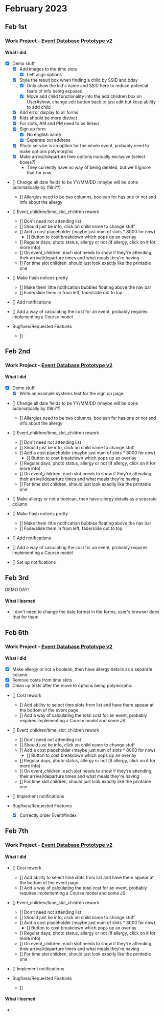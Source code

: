 # February 2023
## Feb 1st

### Work Project - [Event Database Prototype v2](https://github.com/Brett-Tanner/db_prototype_v2.git)
#### What I did
- [x] Demo stuff
    - [x] Add images to the time slots
        - [x] Left align options
    - [x] Style the result box when finding a child by SSID and bday
        - [x] Only show the kid's name and SSID here to reduce potential fears of info being exposed
        - [x] Move add child functionality into the add children box on User#show, change edit button back to just edit but keep ability to add child
    - [x] Add error display to all forms
    - [x] Kids should be more distinct
    - [x] For slots, AM and PM need to be linked
    - [x] Sign up form
        - [x] No english name
        - [x] Separate out address
    - [x] Photo service is an option for the whole event, probably need to make options polymorphic
    - [x] Make arrival/departure time options mutually exclusive (select boxes?)
        - They currently have no way of being deleted, but we'll ignore that for now

- [] Change all date fields to be YY/MM/DD (maybe will be done automatically by I18n??)
    - [] Allergies need to be two columns, boolean for has one or not and info about the allergy
- [] Event_children/time_slot_children rework
    - [] Don't need not attending list
    - [] Should just be info, click on child name to change stuff
    - [] Add a cost placeholder (maybe just num of slots * 8000 for now)
        - [] Button to cost breakdown which pops up an overlay
    - [] Regular days, photo status, allergy or not (if allergy, click on it for more info)
    - [] On event_children, each slot needs to show if they're attending, their arrival/departure times and what meals they're having
    - [] For time slot children, should just look exactly like the printable one

- [] Make flash notices pretty
    - [] Make them little notification bubbles floating above the nav bar
    - [] Fade/slide them in from left, fade/slide out to top
- [] Add notifications
- [] Add a way of calculating the cost for an event, probably requires implementing a Course model

- Bugfixes/Requested Features
    - [] 



## Feb 2nd

### Work Project - [Event Database Prototype v2](https://github.com/Brett-Tanner/db_prototype_v2.git)
#### What I did
- [x] Demo stuff
    - [x] Write an example systems test for the sign up page

- [] Change all date fields to be YY/MM/DD (maybe will be done automatically by I18n??)
    - [] Allergies need to be two columns, boolean for has one or not and info about the allergy
- [] Event_children/time_slot_children rework
    - [] Don't need not attending list
    - [] Should just be info, click on child name to change stuff
    - [] Add a cost placeholder (maybe just num of slots * 8000 for now)
        - [] Button to cost breakdown which pops up an overlay
    - [] Regular days, photo status, allergy or not (if allergy, click on it for more info)
    - [] On event_children, each slot needs to show if they're attending, their arrival/departure times and what meals they're having
    - [] For time slot children, should just look exactly like the printable one

- [] Make allergy or not a boolean, then have allergy details as a separate column
- [] Make flash notices pretty
    - [] Make them little notification bubbles floating above the nav bar
    - [] Fade/slide them in from left, fade/slide out to top
- [] Add notifications
- [] Add a way of calculating the cost for an event, probably requires implementing a Course model
- [] Set up notifications


## Feb 3rd

DEMO DAY!


#### What I learned
- I don't need to change the date format in the forms, user's browser does that for them


## Feb 6th

### Work Project - [Event Database Prototype v2](https://github.com/Brett-Tanner/db_prototype_v2.git)
#### What I did

- [x] Make allergy or not a boolean, then have allergy details as a separate column
- [x] Remove costs from time slots
- [x] Clean up tests after the move to options being polymorphic

- [] Cost rework
    - [] Add ability to select time slots from list and have them appear at the bottom of the event page
    - [] Add a way of calculating the total cost for an event, probably requires implementing a Course model and some JS

- [] Event_children/time_slot_children rework
    - [] Don't need not attending list
    - [] Should just be info, click on child name to change stuff
    - [] Add a cost placeholder (maybe just num of slots * 8000 for now)
        - [] Button to cost breakdown which pops up an overlay
    - [] Regular days, photo status, allergy or not (if allergy, click on it for more info)
    - [] On event_children, each slot needs to show if they're attending, their arrival/departure times and what meals they're having
    - [] For time slot children, should just look exactly like the printable one

- [] Implement notifications

- Bugfixes/Requested Features
    - [x] Correctly order Event#index



## Feb 7th

### Work Project - [Event Database Prototype v2](https://github.com/Brett-Tanner/db_prototype_v2.git)
#### What I did

- [] Cost rework
    - [] Add ability to select time slots from list and have them appear at the bottom of the event page
    - [] Add a way of calculating the total cost for an event, probably requires implementing a Course model and some JS

- [] Event_children/time_slot_children rework
    - [] Don't need not attending list
    - [] Should just be info, click on child name to change stuff
    - [] Add a cost placeholder (maybe just num of slots * 8000 for now)
        - [] Button to cost breakdown which pops up an overlay
    - [] Regular days, photo status, allergy or not (if allergy, click on it for more info)
    - [] On event_children, each slot needs to show if they're attending, their arrival/departure times and what meals they're having
    - [] For time slot children, should just look exactly like the printable one

- [] Implement notifications

- Bugfixes/Requested Features
    - [] 


#### What I learned
- 